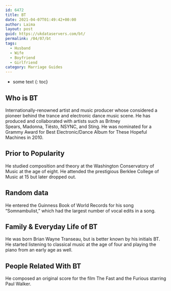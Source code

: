 ```yaml
---
id: 6472
title: BT
date: 2021-04-07T01:49:42+00:00
author: Laima
layout: post
guid: https://ukdataservers.com/bt/
permalink: /04/07/bt
tags:
  - Husband
  - Wife
  - Boyfriend
  - Girlfriend
category: Marriage Guides
---
```


* some text
{: toc}


## Who is BT
                  
                  
                  
Internationally-renowned artist and music producer whose considered a pioneer behind the trance and electronic dance music scene. He has produced and collaborated with artists such as Britney Spears, Madonna, Tiësto, NSYNC, and Sting. He was nominated for a Grammy Award for Best Electronic/Dance Album for These Hopeful Machines in 2010.
                  
              
            
              
            
                
                
                
## Prior to Popularity
                  
                  
                  
He studied composition and theory at the Washington Conservatory of Music at the age of eight. He attended the prestigious Berklee College of Music at 15 but later dropped out.
                  
              
            
              
            
                
                
                
## Random data
                  
                  
                  
He entered the Guinness Book of World Records for his song &#8220;Somnambulist,&#8221; which had the largest number of vocal edits in a song.
                  
              
            
              
            
                
                
                
## Family & Everyday Life of BT
                  
                  
                  
He was born Brian Wayne Transeau, but is better known by his initials BT. He started listening to classical music at the age of four and playing the piano from an early age as well.
                  
              
            
              
            
                
                
                
## People Related With BT
                  
                  
                  
He composed an original score for the film The Fast and the Furious starring Paul Walker.
                  
              
            
              
            
                
              
            
              
              
            
            
              
            
          
          
          